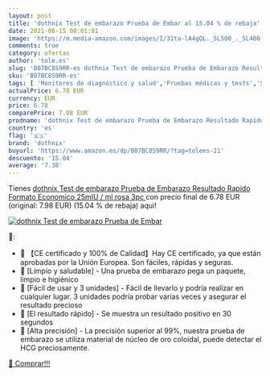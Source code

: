 ```yaml
---
layout: post
title: 'dothnix Test de embarazo Prueba de Embar al 15.04 % de rebaja'
date: 2021-06-15 00:01:01
image: 'https://m.media-amazon.com/images/I/31ta-lA4gQL._SL500_._SL400_.jpg'
comments: true
category: ofertas
author: 'tole.es'
slug: 'B07BC8S9RR-es dothnix Test de embarazo Prueba de Embarazo Resultado...'
sku: 'B07BC8S9RR-es'
tags: [ 'Monitores de diagnóstico y salud','Pruebas médicas y tests','Salud y cuidado personal','Suministros y equipamiento médico','Tests de embarazo','dothnix','embarazo', ]
actualPrice: 6.78 EUR
currency: EUR
price: 6.78
comparePrice: 7.98 EUR
prodname: 'dothnix Test de embarazo Prueba de Embarazo Resultado Rapido Formato Economico 25mIU / ml  rosa 3pc '
country: 'es'
flag: '🇪🇸'
brand: 'dothnix'
buyurl: 'https://www.amazon.es/dp/B07BC8S9RR/?tag=tolees-21'
descuento: '15.04'
average: '7.38'
---
```


Tienes [dothnix Test de embarazo Prueba de Embarazo Resultado Rapido Formato Economico 25mIU / ml  rosa 3pc ](https://www.amazon.es/dp/B07BC8S9RR/?tag=tolees-21) con precio final de  6.78 EUR (original: 7.98 EUR) (15.04 %  de rebaja) aqui!

[![dothnix Test de embarazo Prueba de Embar](https://m.media-amazon.com/images/I/31ta-lA4gQL._SL500_._SL400_.jpg)](https://www.amazon.es/dp/B07BC8S9RR/?tag=tolees-21)

🔎:

- 🎈 【CE certificado y 100% de Calidad】Hay CE certificado, ya que están aprobadas por la Unión Europea. Son fáciles, rápidas y seguras.
- 🎈 [Limpio y saludable] - Una prueba de embarazo pega un paquete, limpio e higiénico
- 🎈 [Fácil de usar y 3 unidades] - Fácil de llevarlo y podría realizar en cualquier lugar. 3 unidades podría probar varias veces y asegurar el resultado precioso
- 🎈 [El resultado rápido] - Se muestra un resultado positivo en 30 segundos
- 🎈 [Alta precisión] - La precisión superior al 99%, nuestra prueba de embarazo se utiliza material de núcleo de oro coloidal, puede detectar el HCG preciosamente.

[🛒 Comprar!!!](https://www.amazon.es/dp/B07BC8S9RR/?tag=tolees-21)
